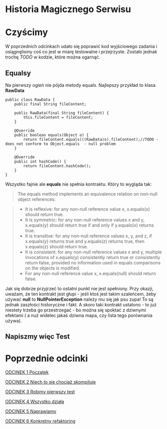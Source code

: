 # Historia Magicznego Serwisu

# Czyścimy

W poprzednich odcinkach udało się poprawić kod wyjściowego zadania i 
osiągnęlismy coś co jest w miarę testowalne i przejrzyste.
Zostało jednak trochę *TODO* w kodzie, które można ogarnąć.

## Equalsy
Na pierwszy ogień nie pójda metody equals.
Najlepszy przykład to klasa **RawData**
```
public class RawData {
    public final String fileContent;

    public RawData(final String fileContent) {
        this.fileContent = fileContent;
    }

    @Override
    public boolean equals(Object o) {
        return fileContent.equals(((RawData)o).fileContent);//TODO - does not conform to Object.equals  - null problem
    }

    @Override
    public int hashCode() {
        return fileContent.hashCode();
    }
}
```
Wszystko fajnie ale **equals** nie spełnia kontraktu.
Który to wygląda tak:
> The equals method implements an equivalence relation on non-null object references:
  
>-  It is reflexive: for any non-null reference value x, x.equals(x) should return true.
>- It is symmetric: for any non-null reference values x and y, x.equals(y) should return true if and only if y.equals(x) returns true.
>-  It is transitive: for any non-null reference values x, y, and z, if x.equals(y) returns true and y.equals(z) returns true, then x.equals(z) should return true.
>-  It is consistent: for any non-null reference values x and y, multiple invocations of x.equals(y) consistently return true or consistently return false, provided no information used in equals comparisons on the objects is modified.
>-  For any non-null reference value x, x.equals(null) should return false.

Jak się dobrze przyjrzeć to ostatni punkt nie jest spełniony.
Przy okazji, uważam, że ten kontrakt jest głupi - jeśli ktoś jest takim szaleńcem, żeby używać **null** to
**NullPointerException** należy mu się jak psu zupa! To są jednak zaszłości  historyczne i fakt.
A skoro taki kontrakt ustalono - to już niestety trzeba go przestrzegać - bo można się spoktać z dziwnymi efektami 
( a nuż widelec jakaś dziwna mapa, czy lista tego porównania używa).

## Napiszmy więc Test

# Poprzednie odcinki
[ODCINEK 1  Początek](ODCINEK1_PL.md)

[ODCINEK 2  Niech to się chociaż skompiluje](ODCINEK2_PL.md)

[ODCINEK 3  Robimy pierwszy test](ODCINEK3_PL.md)

[ODCINEK 4  Wszystko działa](ODCINEK4_PL.md)

[ODCINEK 5  Naprawiamy](ODCINEK5_PL.md)

[ODCINEK 6  Konkretny refaktoring](ODCINEK6_PL.md)